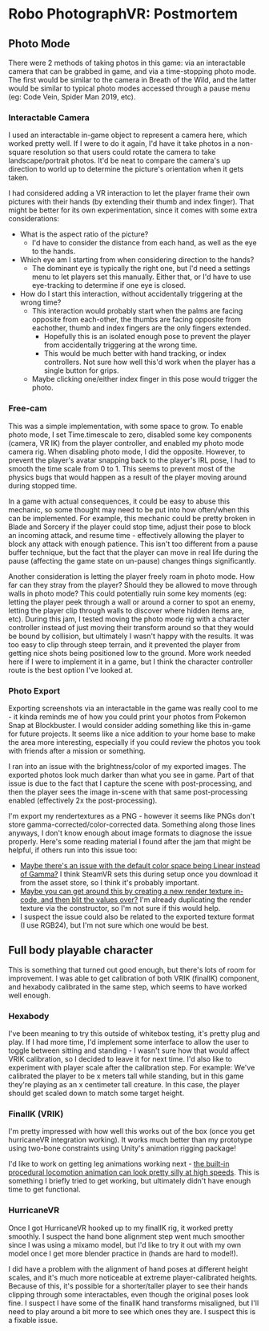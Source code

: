 # Robo PhotographVR: Postmortem


## Photo Mode

There were 2 methods of taking photos in this game: via an interactable camera that can be grabbed in game, and via a time-stopping photo mode. The first would be similar to the camera in Breath of the Wild, and the latter would be similar to typical photo modes accessed through a pause menu (eg: Code Vein, Spider Man 2019, etc).

### Interactable Camera

I used an interactable in-game object to represent a camera here, which worked pretty well. If I were to do it again, I'd have it take photos in a non-square resolution so that users could rotate the camera to take landscape/portrait photos. It'd be neat to compare the camera's up direction to world up to determine the picture's orientation when it gets taken.

I had considered adding a VR interaction to let the player frame their own pictures with their hands (by extending their thumb and index finger). That might be better for its own experimentation, since it comes with some extra considerations:

* What is the aspect ratio of the picture? 
  * I'd have to consider the distance from each hand, as well as the eye to the hands. 
* Which eye am I starting from when considering direction to the hands? 
  * The dominant eye is typically the right one, but I'd need a settings menu to let players set this manually. Either that, or I'd have to use eye-tracking to determine if one eye is closed.
* How do I start this interaction, without accidentally triggering at the wrong time?
  * This interaction would probably start when the palms are facing opposite from each-other, the thumbs are facing opposite from eachother, thumb and index fingers are the only fingers extended.
    * Hopefully this is an isolated enough pose to prevent the player from accidentally triggering at the wrong time.
    * This would be much better with hand tracking, or index controllers. Not sure how well this'd work when the player has a single button for grips.
  * Maybe clicking one/either index finger in this pose would trigger the photo.

### Free-cam

This was a simple implementation, with some space to grow. To enable photo mode, I set Time.timescale to zero, disabled some key components (camera, VR IK) from the player controller, and enabled my photo mode camera rig. When disabling photo mode, I did the opposite. However, to prevent the player's avatar snapping back to the player's IRL pose, I had to smooth the time scale from 0 to 1. This seems to prevent most of the physics bugs that would happen as a result of the player moving around during stopped time.

In a game with actual consequences, it could be easy to abuse this mechanic, so some thought may need to be put into how often/when this can be implemented. For example, this mechanic could be pretty broken in Blade and Sorcery if the player could stop time, adjust their pose to block an incoming attack, and resume time - effectively allowing the player to block any attack with enough patience. This isn't too different from a pause buffer technique, but the fact that the player can move in real life during the pause (affecting the game state on un-pause) changes things significantly. 

Another consideration is letting the player freely roam in photo mode. How far can they stray from the player? Should they be allowed to move through walls in photo mode? This could potentially ruin some key moments (eg: letting the player peek through a wall or around a corner to spot an enemy, letting the player clip through walls to discover where hidden items are, etc). During this jam, I tested moving the photo mode rig with a character controller instead of just moving their transform around so that they would be bound by collision, but ultimately I wasn't happy with the results. It was too easy to clip through steep terrain, and it prevented the player from getting nice shots being positioned low to the ground. More work needed here if I were to implement it in a game, but I think the character controller route is the best option I've looked at.

### Photo Export

Exporting screenshots via an interactable in the game was really cool to me - it kinda reminds me of how you could print your photos from Pokemon Snap at Blockbuster. I would consider adding something like this in-game for future projects. It seems like a nice addition to your home base to make the area more interesting, especially if you could review the photos you took with friends after a mission or something.

I ran into an issue with the brightness/color of my exported images. The exported photos look much darker than what you see in game. Part of that issue is due to the fact that I capture the scene with post-processing, and then the player sees the image in-scene with that same post-processing enabled (effectively 2x the post-processing). 

I'm export my rendertextures as a PNG - however it seems like PNGs don't store gamma-corrected/color-corrected data. Something along those lines anyways, I don't know enough about image formats to diagnose the issue properly. Here's some reading material I found after the jam that might be helpful, if others run into this issue too:

* [Maybe there's an issue with the default color space being Linear instead of Gamma?](https://github.com/Hotrian/HeadlessOverlayToolkit/issues/7) I think SteamVR sets this during setup once you download it from the asset store, so I think it's probably important.
* [Maybe you can get around this by creating a new render texture in-code, and then blit the values over?](https://forum.unity.com/threads/writting-to-rendertexture-comes-out-darker.427631/#post-2764218) I'm already duplicating the render texture via the constructor, so I'm not sure if this would help. 
* I suspect the issue could also be related to the exported texture format (I use RGB24), but I'm not sure which one would be best.

## Full body playable character

This is something that turned out good enough, but there's lots of room for improvement. I was able to get calibration of both VRIK (finalIK) component, and hexabody calibrated in the same step, which seems to have worked well enough. 

### Hexabody

I've been meaning to try this outside of whitebox testing, it's pretty plug and play. If I had more time, I'd implement some interface to allow the user to toggle between sitting and standing - I wasn't sure how that would affect VRIK calibration, so I decided to leave it for next time. I'd also like to experiment with player scale after the calibration step. For example: We've calibrated the player to be x meters tall while standing, but in this game they're playing as an x centimeter tall creature. In this case, the player should get scaled down to match some target height. 

### FinalIK (VRIK)

I'm pretty impressed with how well this works out of the box (once you get hurricaneVR integration working). It works much better than my prototype using two-bone constraints using Unity's animation rigging package!

I'd like to work on getting leg animations working next - [the built-in procedural locomotion animation can look pretty silly at high speeds](https://twitter.com/requestmoe/status/1445571928920494094). This is something I briefly tried to get working, but ultimately didn't have enough time to get functional.

### HurricaneVR

Once I got HurricaneVR hooked up to my finalIK rig, it worked pretty smoothly. I suspect the hand bone alignment step went much smoother since I was using a mixamo model, but I'd like to try it out with my own model once I get more blender practice in (hands are hard to model!).

I did have a problem with the alignment of hand poses at different height scales, and it's much more noticeable at extreme player-calibrated heights. Because of this, it's possible for a shorter/taller player to see their hands clipping through some interactables, even though the original poses look fine. I suspect I have some of the finalIK hand transforms misaligned, but I'll need to play around a bit more to see which ones they are. I suspect this is a fixable issue.
